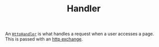 ---
layout: folder
title: Handler
body: |
    An [`HttpHandler`](https://docs.oracle.com/en/java/javase/11/docs/api/jdk.httpserver/com/sun/net/httpserver/HttpHandler) is what handles a request when a user accesses a page. This is passed with an [http exchange](/simplehttpserver/exchange).
---